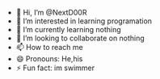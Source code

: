 - 👋 Hi, I’m @NextD00R
- 👀 I’m interested in learning programation
- 🌱 I’m currently learning nothing
- 💞️ I’m looking to collaborate on nothing
- 📫 How to reach me 
- 😄 Pronouns: He,his
- ⚡ Fun fact: im swimmer

<!---
NextD00R/NextD00R is a ✨ special ✨ repository because its `README.md` (this file) appears on your GitHub profile.
You can click the Preview link to take a look at your changes.
--->
